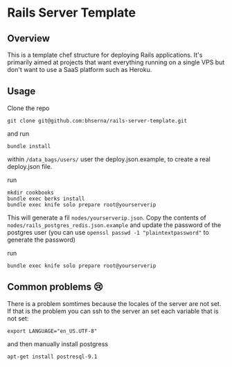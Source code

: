 # Rails Server Template

## Overview

This is a template chef structure for deploying Rails applications. It's
primarily aimed at projects that want everything running on a single VPS
but don't want to use a SaaS platform such as Heroku.

## Usage

Clone the repo

```
git clone git@github.com:bhserna/rails-server-template.git
```

and run

```
bundle install
```

within `/data_bags/users/` user the deploy.json.example, to create a
real deploy.json file.

run

```
mkdir cookbooks
bundle exec berks install
bundle exec knife solo prepare root@yourserverip
```

This will generate a fil `nodes/yourserverip.json`. Copy the contents of
`nodes/rails_postgres_redis.json.example` and update the password of
the postgres user (you can use `openssl passwd -1
"plaintextpassword"` to generate the password)

run

```
bundle exec knife solo prepare root@yourserverip
```

## Common problems :cry:

There is a problem somtimes because the locales of the server are not
set. If that is the problem you can ssh to the server an set each
variable that is not set:

```
export LANGUAGE="en_US.UTF-8"
```

and then manually install postgress

```
apt-get install postresql-9.1
```
